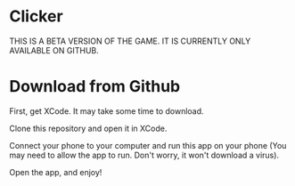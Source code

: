 # Clicker

THIS IS A BETA VERSION OF THE GAME. IT IS CURRENTLY ONLY AVAILABLE ON GITHUB.

# Download from Github

First, get XCode. It may take some time to download.

Clone this repository and open it in XCode.

Connect your phone to your computer and run this app on your phone
(You may need to allow the app to run. Don't worry, it won't download a virus).

Open the app, and enjoy!
